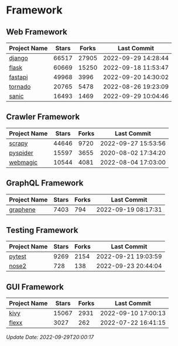 # Framework

## Web Framework
| Project Name | Stars | Forks | Last Commit |
| ------------ | ----- | ----- | ----------- |
| [django](https://github.com/django/django) | 66517 | 27905 | 2022-09-29 14:28:44 |
| [flask](https://github.com/pallets/flask) | 60669 | 15250 | 2022-09-18 11:53:47 |
| [fastapi](https://github.com/tiangolo/fastapi) | 49968 | 3996 | 2022-09-20 14:30:02 |
| [tornado](https://github.com/tornadoweb/tornado) | 20765 | 5478 | 2022-08-26 19:23:09 |
| [sanic](https://github.com/sanic-org/sanic) | 16493 | 1469 | 2022-09-29 10:04:46 |

## Crawler Framework
| Project Name | Stars | Forks | Last Commit |
| ------------ | ----- | ----- | ----------- |
| [scrapy](https://github.com/scrapy/scrapy) | 44646 | 9720 | 2022-09-27 15:53:56 |
| [pyspider](https://github.com/binux/pyspider) | 15597 | 3655 | 2020-08-02 17:34:20 |
| [webmagic](https://github.com/code4craft/webmagic) | 10544 | 4081 | 2022-08-04 17:03:00 |

## GraphQL Framework
| Project Name | Stars | Forks | Last Commit |
| ------------ | ----- | ----- | ----------- |
| [graphene](https://github.com/graphql-python/graphene) | 7403 | 794 | 2022-09-19 08:17:31 |

## Testing Framework
| Project Name | Stars | Forks | Last Commit |
| ------------ | ----- | ----- | ----------- |
| [pytest](https://github.com/pytest-dev/pytest) | 9269 | 2154 | 2022-09-21 19:03:59 |
| [nose2](https://github.com/nose-devs/nose2) | 728 | 138 | 2022-09-23 20:44:04 |

## GUI Framework
| Project Name | Stars | Forks | Last Commit |
| ------------ | ----- | ----- | ----------- |
| [kivy](https://github.com/kivy/kivy) | 15067 | 2931 | 2022-09-10 17:00:13 |
| [flexx](https://github.com/flexxui/flexx) | 3027 | 262 | 2022-07-22 16:41:15 |

*Update Date: 2022-09-29T20:00:17*